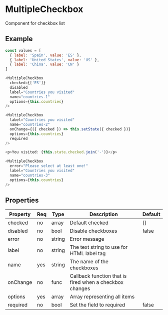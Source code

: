 # MultipleCheckbox

Component for checkbox list

## Example

```javascript
const values = [
  { label: 'Spain', value: 'ES' },
  { label: 'United States', value: 'US' },
  { label: 'China', value: 'CN' }
]

<MultipleCheckbox
  checked={['ES']}
  disabled
  label="Countries you visited"
  name="countries-1"
  options={this.countries}
/>

<MultipleCheckbox
  label="Countries you visited"
  name="countries-2"
  onChange={({ checked }) => this.setState({ checked })}
  options={this.countries}
  required
/>

<p>You visited: {this.state.checked.join('-')}</p>

<MultipleCheckbox
  error="Please select at least one!"
  label="Countries you visited"
  name="countries-3"
  options={this.countries}
/>
```

## Properties

| Property | Req | Type   | Description                                             | Default |
| -------- | --- | ------ | ------------------------------------------------------- | ------- |
| checked  | no  | array  | Default checked                                         | []      |
| disabled | no  | bool   | Disable checkboxes                                      | false   |
| error    | no  | string | Error message                                           |         |
| label    | no  | string | The text string to use for HTML label tag               |         |
| name     | yes | string | The name of the checkboxes                              |         |
| onChange | no  | func   | Callback function that is fired when a checkbox changes |         |
| options  | yes | array  | Array representing all items                            |         |
| required | no  | bool   | Set the field to required                               | false   |
